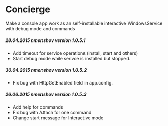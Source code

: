 # Concierge
Make a console app work as an self-installable interactive WindowsService with debug mode and commands


##### 28.04.2015 nmenshov version 1.0.5.1

* Add timeout for service operations (install, start and others)
* Start debug mode while serivce is installed but stopped.

##### 30.04.2015 nmenshov version 1.0.5.2

* Fix bug with HttpGetEnabled field in app.config.

##### 26.06.2015 nmenshov version 1.0.5.3

* Add help for commands
* Fix bug with Attach for one command
* Change start message for Interactive mode

